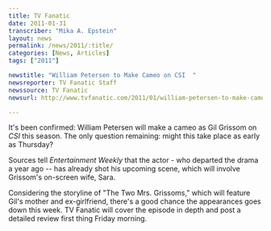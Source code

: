 ```yaml
---
title: TV Fanatic
date: 2011-01-31
transcriber: "Mika A. Epstein"
layout: news
permalink: /news/2011/:title/
categories: [News, Articles]
tags: ["2011"]

newstitle: "William Petersen to Make Cameo on CSI  "
newsreporter: TV Fanatic Staff
newssource: TV Fanatic
newsurl: http://www.tvfanatic.com/2011/01/william-petersen-to-make-cameo-on-csi/

---
```


It's been confirmed: William Petersen will make a cameo as Gil Grissom on *CSI* this season. The only question remaining: might this take place as early as Thursday?

Sources tell *Entertainment Weekly* that the actor - who departed the drama a year ago -- has already shot his upcoming scene, which will involve Grissom's on-screen wife, Sara.

Considering the storyline of "The Two Mrs. Grissoms," which will feature Gil's mother and ex-girlfriend, there's a good chance the appearances goes down this week. TV Fanatic will cover the episode in depth and post a detailed review first thing Friday morning.
